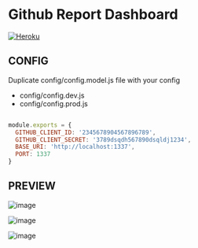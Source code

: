# Github Report Dashboard
[![Heroku](https://heroku-badge.herokuapp.com/?app=heroku-badge)](https://peaceful-temple-15204.herokuapp.com/)

## CONFIG

Duplicate config/config.model.js file with your config
- config/config.dev.js
- config/config.prod.js

```config.dev.js

module.exports = {
  GITHUB_CLIENT_ID: '2345678904567896789',
  GITHUB_CLIENT_SECRET: '3789dsqdh567890dsqldj1234',
  BASE_URI: 'http://localhost:1337',
  PORT: 1337
}

```
## PREVIEW

![image](https://cloud.githubusercontent.com/assets/3717296/24350718/8d925510-12e3-11e7-9930-c39217bf3971.png)

![image](https://cloud.githubusercontent.com/assets/3717296/24350728/96e1da14-12e3-11e7-8349-57d42b10f0ee.png)

![image](https://cloud.githubusercontent.com/assets/3717296/24350747/a904807a-12e3-11e7-8fdd-cc8f7f04b6f0.png)
